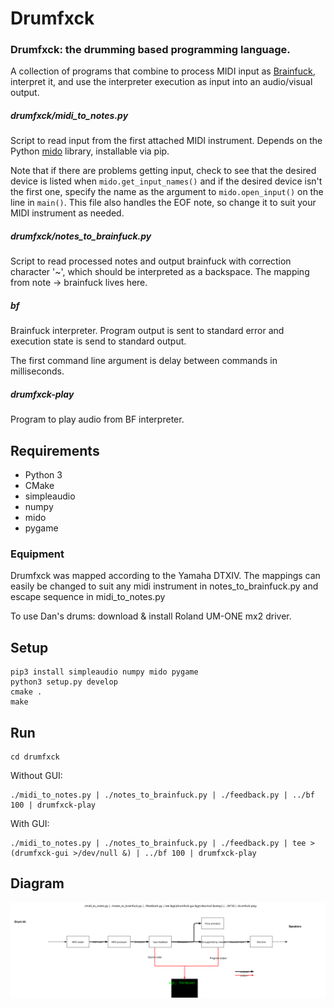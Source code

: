 # Drumfxck
### Drumfxck: the drumming based programming language.

A collection of programs that combine to process MIDI input as [Brainfuck](https://en.wikipedia.org/wiki/Brainfuck), interpret it, and use the interpreter execution as input into an audio/visual output.

##### drumfxck/midi_to_notes.py
Script to read input from the first attached MIDI instrument. Depends on the Python [mido](https://mido.readthedocs.io/en/latest/) library, installable via pip.

Note that if there are problems getting input, check to see that the desired device is listed when `mido.get_input_names()`
and if the desired device isn't the first one, specify the name as the argument to `mido.open_input()` on the line in `main()`. This file also handles the EOF note, so change it to suit your MIDI instrument as needed.

##### drumfxck/notes_to_brainfuck.py
Script to read processed notes and output brainfuck with correction character '~', which should be interpreted as a backspace.
The mapping from note -> brainfuck lives here.

##### bf
Brainfuck interpreter. Program output is sent to standard error and execution state is send to standard output.

The first command line argument is delay between commands in milliseconds.

##### drumfxck-play
Program to play audio from BF interpreter.

## Requirements

 - Python 3
 - CMake
 - simpleaudio
 - numpy
 - mido
 - pygame

### Equipment

Drumfxck was mapped according to the Yamaha DTXIV. The mappings can easily be changed to suit any midi instrument in notes_to_brainfuck.py and escape sequence in midi_to_notes.py

To use Dan's drums: download & install Roland UM-ONE mx2 driver.

## Setup

```
pip3 install simpleaudio numpy mido pygame
python3 setup.py develop
cmake .
make
```

## Run
```
cd drumfxck
```

Without GUI:
```
./midi_to_notes.py | ./notes_to_brainfuck.py | ./feedback.py | ../bf 100 | drumfxck-play
```

With GUI:
```
./midi_to_notes.py | ./notes_to_brainfuck.py | ./feedback.py | tee >(drumfxck-gui >/dev/null &) | ../bf 100 | drumfxck-play
```

## Diagram

![diagram](diagram.svg)
